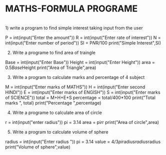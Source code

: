 # MATHS-FORMULA PROGRAME
<br>
1) write a program to find simple interest taking input from the user 
 
P = int(input("Enter the amount"))
R = int(input("Enter rate of interest"))
N = int(input("Enter number of period"))
SI = P*N*R/100
print("Simple Interest",SI)

2) Write a programe to find area of traingle
 
Base = int(input("Enter Base"))
Height = int(input("Enter Height"))
area = 0.5*Base*Height
print("Area of Triangle",area)

3) Write a program to calculate marks and percentage of 4 subject

M = int(input("Enter marks of MATHS"))
H = int(input("Enter second HINDI"))
E = int(input("Enter marks of ENGISH"))
S = int(input("Enter marks of SCIENCE"))
total = M+H+E+S
percentage = total/400*100
print("Total marks ", total)
print("Percentage ",percentage)   

4) Write a programe to calculate area of circle

r = int(input("enter radius"))
pi = 3.14
area = pi*r*r
print("Area of circle",area)

5) Write a program to calculate volume of sphere
 
radius = int(input("Enter radius "))
pi = 3.14
value = 4/3*pi*radius*radius*radius
print("Volume of sphere",value)


